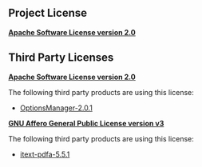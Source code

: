 <!-- Created by CodeLicenseManager -->
## Project License

__[Apache Software License version 2.0](http://www.apache.org/licenses/LICENSE-2.0.html)__

## Third Party Licenses

__[Apache Software License version 2.0](http://www.apache.org/licenses/LICENSE-2.0.html)__

The following third party products are using this license:

* [OptionsManager-2.0.1](http://github.com/tombensve/OptionsManager)

__[GNU Affero General Public License version v3](http://www.fsf.org/licensing/licenses/agpl-3.0.html)__

The following third party products are using this license:

* [itext-pdfa-5.5.1](http://www.itextpdf.com/)

<!-- CLM -->
